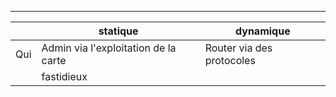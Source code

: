 
---

|     | statique                             | dynamique                 |
| --- | ------------------------------------ | ------------------------- |
| Qui | Admin via l'exploitation de la carte | Router via des protocoles |
|     | fastidieux                           |                           |
